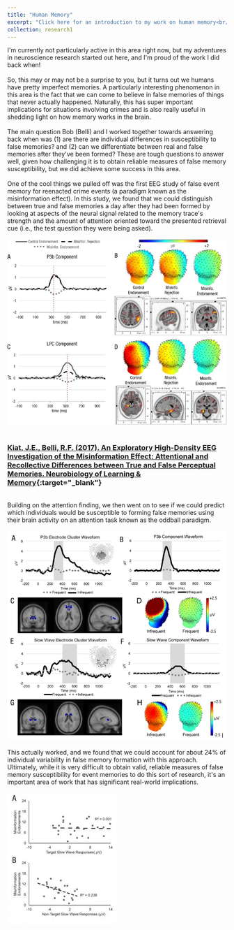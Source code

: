 ```yaml
---
title: "Human Memory"
excerpt: "Click here for an introduction to my work on human memory<br/><br/><img src='/images/neurons1.webp'>"
collection: research1
---
```

I'm currently not particularly active in this area right now, but my adventures in neuroscience research started out here, and I'm proud of the work I did back when!
<br/><br/>
So, this may or may not be a surprise to you, but it turns out we humans have pretty imperfect memories. A particularly interesting phenomenon in this area is the fact that we can come to believe in false memories of things that never actually happened. Naturally, this has super important implications for situations involving crimes and is also really useful in shedding light on how memory works in the brain. 
<br/><br/>
The main question Bob (Belli) and I worked together towards answering back when was (1) are there are individual differences in susceptibility to false memories? and (2) can we differentiate between real and false memories after they've been formed? These are tough questions to answer well, given how challenging it is to obtain reliable measures of false memory susceptibility, but we did achieve some success in this area.
<br/><br/>
One of the cool things we pulled off was the first EEG study of false event memory for reenacted crime events (a paradigm known as the misinformation effect). In this study, we found that we could distinguish between true and false memories a day after they had been formed by looking at aspects of the neural signal related to the memory trace's strength and the amount of attention oriented toward the presented retrieval cue (i.e., the test question they were being asked).
<br/><br/>
<img src='/images/falsememory1.jpg'>
<br/><br/>
### [Kiat, J.E., Belli, R.F. (2017). An Exploratory High-Density EEG Investigation of the Misinformation Effect: Attentional and Recollective Differences between True and False Perceptual Memories. Neurobiology of Learning & Memory](https://www.researchgate.net/publication/316372522_An_Exploratory_High-Density_EEG_Investigation_of_the_Misinformation_Effect_Attentional_and_Recollective_Differences_between_True_and_False_Perceptual_Memories){:target="_blank"}
<br/>
Building on the attention finding, we then went on to see if we could predict which individuals would be susceptible to forming false memories using their brain activity on an attention task known as the oddball paradigm. 
<br/><br/>
<img src='/images/falsememory2.jpg'>
<br/><br/>
This actually worked, and we found that we could account for about 24% of individual variability in false memory formation with this approach. Ultimately, while it is very difficult to obtain valid, reliable measures of false memory susceptibility for event memories to do this sort of research, it's an important area of work that has significant real-world implications. 
<br/><br/>
<img src='/images/falsememory3.jpg'>
<br/><br/>

